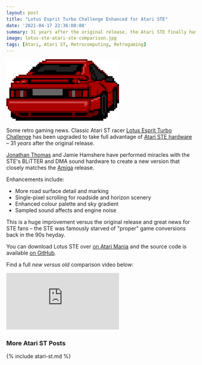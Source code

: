 ```yaml
---
layout: post
title: "Lotus Esprit Turbo Challenge Enhanced for Atari STE"
date: '2021-04-17 22:36:00:00'
summary: 31 years after the original release, the Atari STE finally has the upgraded port it always deserved ...
image: lotus-ste-atari-ste-comparison.jpg
tags: [Atari, Atari ST, Retrocomputing, Retrogaming]
---
```


![](/img/posts/lotus-ste-lotus-esprit-turbo-challenge-car-atari-st.png)

Some retro gaming news. Classic Atari ST racer <a href="https://en.wikipedia.org/wiki/Lotus_(video_game_series)" target="_blank">Lotus Esprit Turbo Challenge</a> has been upgraded to take full advantage of <a href="https://en.wikipedia.org/wiki/Atari_ST#STE_models" target="_blank">Atari STE hardware</a> – 31 *years* after the original release.

<a href="https://twitter.com/RetroRacing" target="_blank">Jonathan Thomas</a> and Jamie Hamshere have performed miracles with the STE's BLiTTER and DMA sound hardware to create a new version that closely matches the <a href="https://en.wikipedia.org/wiki/Amiga" target="_blank">Amiga</a> release.

Enhancements include:

* More road surface detail and marking
* Single-pixel scrolling for roadside and horizon scenery
* Enhanced colour palette and sky gradient
* Sampled sound affects and engine noise

This is a huge improvement versus the original release and great news for STE fans – the STE was famously starved of "proper" game conversions back in the 90s heyday.

You can download Lotus STE over <a href="http://www.atarimania.com/game-atari-st-lotus-esprit-turbo-challenge-ste_37660.html" target="_blank">on Atari Mania</a> and the source code is available <a href="https://github.com/jonathanopalise/lotus-ste" target="_blank">on GitHub</a>.

Find a full *new versus old* comparison video below:

<div class="youtube-container">
<iframe src="https://www.youtube.com/embed/-gqdpt5siYk?rel=0" 
frameborder="0" allowfullscreen class="youtube-video"></iframe>
</div> 


### More Atari ST Posts
 
{% include atari-st.md %}






